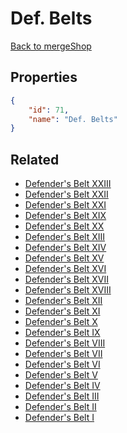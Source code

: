 # Def. Belts

<no description available>

[Back to mergeShop](../merge-shops.md)

## Properties

```json
{
    "id": 71,
    "name": "Def. Belts"
}
```

## Related

- [Defender's Belt XXIII](../items/18453-defender-s-belt-xxiii.md)
- [Defender's Belt XXII](../items/18447-defender-s-belt-xxii.md)
- [Defender's Belt XXI](../items/18441-defender-s-belt-xxi.md)
- [Defender's Belt XIX](../items/14979-defender-s-belt-xix.md)
- [Defender's Belt XX](../items/14981-defender-s-belt-xx.md)
- [Defender's Belt XIII](../items/10062-defender-s-belt-xiii.md)
- [Defender's Belt XIV](../items/12055-defender-s-belt-xiv.md)
- [Defender's Belt XV](../items/12056-defender-s-belt-xv.md)
- [Defender's Belt XVI](../items/12057-defender-s-belt-xvi.md)
- [Defender's Belt XVII](../items/12058-defender-s-belt-xvii.md)
- [Defender's Belt XVIII](../items/12059-defender-s-belt-xviii.md)
- [Defender's Belt XII](../items/7136-defender-s-belt-xii.md)
- [Defender's Belt XI](../items/6465-defender-s-belt-xi.md)
- [Defender's Belt X](../items/6463-defender-s-belt-x.md)
- [Defender's Belt IX](../items/6067-defender-s-belt-ix.md)
- [Defender's Belt VIII](../items/5542-defender-s-belt-viii.md)
- [Defender's Belt VII](../items/5540-defender-s-belt-vii.md)
- [Defender's Belt VI](../items/4604-defender-s-belt-vi.md)
- [Defender's Belt V](../items/4602-defender-s-belt-v.md)
- [Defender's Belt IV](../items/4170-defender-s-belt-iv.md)
- [Defender's Belt III](../items/4169-defender-s-belt-iii.md)
- [Defender's Belt II](../items/4166-defender-s-belt-ii.md)
- [Defender's Belt I](../items/4164-defender-s-belt-i.md)

